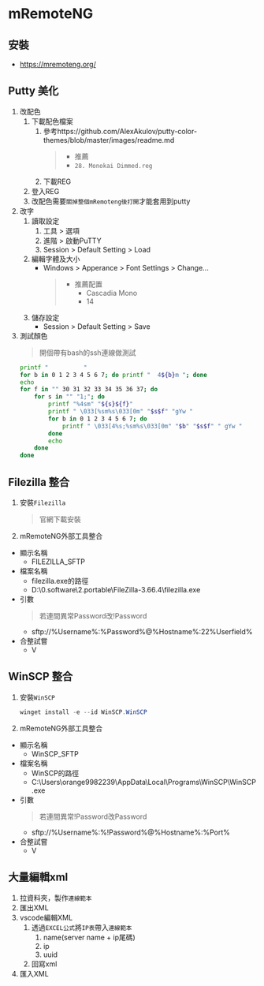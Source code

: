 # mRemoteNG 

## 安裝
* https://mremoteng.org/

## Putty 美化
1. 改配色
	1. 下載配色檔案
		1. 參考https://github.com/AlexAkulov/putty-color-themes/blob/master/images/readme.md
            > * 推薦
            > * `28. Monokai Dimmed.reg`
		2. 下載REG 
	2. 登入REG
	3. 改配色需要`關掉整個mRemoteng後打開`才能套用到putty
2. 改字
	1. 讀取設定
		1. 工具 > 選項
		2. 進階 > 啟動PuTTY
		3. Session > Default Setting > Load
	2. 編輯字體及大小
		* Windows > Apperance > Font Settings > Change...
          > - 推薦配置 
          >   * Cascadia Mono 
          >   * 14
	3. 儲存設定
		* Session > Default Setting > Save
3. 測試顏色
   > 開個帶有bash的ssh連線做測試
    ```sh
    printf "          "
    for b in 0 1 2 3 4 5 6 7; do printf "  4${b}m "; done
    echo
    for f in "" 30 31 32 33 34 35 36 37; do
        for s in "" "1;"; do
            printf "%4sm" "${s}${f}"
            printf " \033[%sm%s\033[0m" "$s$f" "gYw "
            for b in 0 1 2 3 4 5 6 7; do
                printf " \033[4%s;%sm%s\033[0m" "$b" "$s$f" " gYw "
            done
            echo
        done
    done
    ```

## Filezilla 整合
1. 安裝`Filezilla`
    > 官網下載安裝
2. mRemoteNG外部工具整合
  * 顯示名稱
    * FILEZILLA_SFTP
  * 檔案名稱
    * filezilla.exe的路徑
    * D:\0.software\2.portable\FileZilla-3.66.4\filezilla.exe
  * 引數
    > 若連間異常Password改!Password
    * sftp://%Username%:%Password%@%Hostname%:22%Userfield%
  * 合整試嘗
    * V

## WinSCP 整合
1. 安裝`WinSCP`
    ```ps1
    winget install -e --id WinSCP.WinSCP
    ```
2. mRemoteNG外部工具整合
  * 顯示名稱
    * WinSCP_SFTP
  * 檔案名稱
    * WinSCP的路徑
    * C:\Users\orange9982239\AppData\Local\Programs\WinSCP\WinSCP.exe
  * 引數
    > 若連間異常!Password改Password
    * sftp://%Username%:%!Password%@%Hostname%:%Port%
  * 合整試嘗
    * V

## 大量編輯xml
1. 拉資料夾，製作`連線範本`
2. 匯出XML
3. vscode編輯XML
   1. 透過`EXCEL公式`將`IP表`帶入`連線範本`
      1. name(server name + ip尾碼)
      2. ip
      3. uuid
   2. 回寫xml
4. 匯入XML